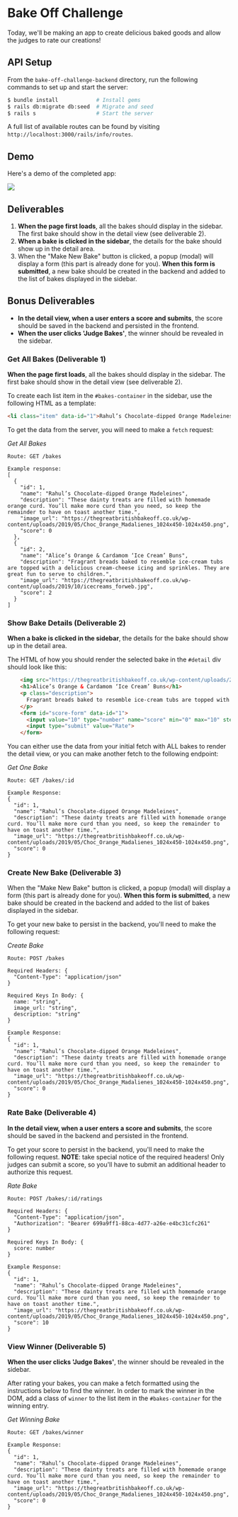 # Bake Off Challenge

Today, we'll be making an app to create delicious baked goods and allow the judges to rate our creations!

## API Setup

From the `bake-off-challenge-backend` directory, run the following commands to set up and start the server:

```sh
$ bundle install            # Install gems
$ rails db:migrate db:seed  # Migrate and seed
$ rails s                   # Start the server
```

A full list of available routes can be found by visiting `http://localhost:3000/rails/info/routes`.
  
## Demo

Here's a demo of the completed app:

![](demo.gif)

## Deliverables

1. **When the page first loads**, all the bakes should display in the sidebar. The first bake should show in the detail view (see deliverable 2).
2. **When a bake is clicked in the sidebar**, the details for the bake should show up in the detail area.
3. When the "Make New Bake" button is clicked, a popup (modal) will display a form (this part is already done for you). **When this form is submitted**, a new bake should be created in the backend and added to the list of bakes displayed in the sidebar.

## Bonus Deliverables
- **In the detail view, when a user enters a score and submits**, the score should be saved in the backend and persisted in the frontend.
- **When the user clicks 'Judge Bakes'**, the winner should be revealed in the sidebar.

### Get All Bakes (Deliverable 1)

**When the page first loads**, all the bakes should display in the sidebar. The first bake should show in the detail view (see deliverable 2).

To create each list item in the `#bakes-container` in the sidebar, use the following HTML as a template:

```html
<li class="item" data-id="1">Rahul’s Chocolate-dipped Orange Madeleines</li>
```

To get the data from the server, you will need to make a `fetch` request:

*Get All Bakes*
```
Route: GET /bakes

Example response:
[
  {
    "id": 1,
    "name": "Rahul’s Chocolate-dipped Orange Madeleines",
    "description": "These dainty treats are filled with homemade orange curd. You’ll make more curd than you need, so keep the remainder to have on toast another time.",
    "image_url": "https://thegreatbritishbakeoff.co.uk/wp-content/uploads/2019/05/Choc_Orange_Madalienes_1024x450-1024x450.png",
    "score": 0
  },
  {
    "id": 2,
    "name": "Alice’s Orange & Cardamom ‘Ice Cream’ Buns",
    "description": "Fragrant breads baked to resemble ice-cream tubs are topped with a delicious cream-cheese icing and sprinkles. They are great fun to serve to children.",
    "image_url": "https://thegreatbritishbakeoff.co.uk/wp-content/uploads/2019/10/icecreams_forweb.jpg",
    "score": 2
  }
]
```

### Show Bake Details (Deliverable 2)

**When a bake is clicked in the sidebar**, the details for the bake should show up in the detail area.

The HTML of how you should render the selected bake in the `#detail` div should look like this:

```html
    <img src="https://thegreatbritishbakeoff.co.uk/wp-content/uploads/2019/10/icecreams_forweb.jpg" alt="Alice’s Orange & Cardamom ‘Ice Cream’ Buns">
    <h1>Alice’s Orange & Cardamom ‘Ice Cream’ Buns</h1>
    <p class="description">
      Fragrant breads baked to resemble ice-cream tubs are topped with a delicious cream-cheese icing and sprinkles. They are great fun to serve to children.
    </p>
    <form id="score-form" data-id="1">
      <input value="10" type="number" name="score" min="0" max="10" step="1">
      <input type="submit" value="Rate">
    </form>
```

You can either use the data from your initial fetch with ALL bakes to render the detail view, or you can make another fetch to the following endpoint:

*Get One Bake*
```
Route: GET /bakes/:id

Example Response:
{
  "id": 1,
  "name": "Rahul’s Chocolate-dipped Orange Madeleines",
  "description": "These dainty treats are filled with homemade orange curd. You’ll make more curd than you need, so keep the remainder to have on toast another time.",
  "image_url": "https://thegreatbritishbakeoff.co.uk/wp-content/uploads/2019/05/Choc_Orange_Madalienes_1024x450-1024x450.png",
  "score": 0
}
```

### Create New Bake (Deliverable 3)

When the "Make New Bake" button is clicked, a popup (modal) will display a form (this part is already done for you). **When this form is submitted**, a new bake should be created in the backend and added to the list of bakes displayed in the sidebar.

To get your new bake to persist in the backend, you'll need to make the following request:

*Create Bake*
```
Route: POST /bakes

Required Headers: {
  "Content-Type": "application/json"
}

Required Keys In Body: {
  name: "string",
  image_url: "string",
  description: "string"
}

Example Response:
{
  "id": 1,
  "name": "Rahul’s Chocolate-dipped Orange Madeleines",
  "description": "These dainty treats are filled with homemade orange curd. You’ll make more curd than you need, so keep the remainder to have on toast another time.",
  "image_url": "https://thegreatbritishbakeoff.co.uk/wp-content/uploads/2019/05/Choc_Orange_Madalienes_1024x450-1024x450.png",
  "score": 0
}
```

### Rate Bake (Deliverable 4)

**In the detail view, when a user enters a score and submits**, the score should be saved in the backend and persisted in the frontend.

To get your score to persist in the backend, you'll need to make the following request. **NOTE**: take special notice of the required headers! Only judges can submit a score, so you'll have to submit an additional header to authorize this request.

*Rate Bake*
```
Route: POST /bakes/:id/ratings

Required Headers: {
  "Content-Type": "application/json",
  "Authorization": "Bearer 699a9ff1-88ca-4d77-a26e-e4bc31cfc261"
}

Required Keys In Body: {
  score: number
}

Example Response:
{
  "id": 1,
  "name": "Rahul’s Chocolate-dipped Orange Madeleines",
  "description": "These dainty treats are filled with homemade orange curd. You’ll make more curd than you need, so keep the remainder to have on toast another time.",
  "image_url": "https://thegreatbritishbakeoff.co.uk/wp-content/uploads/2019/05/Choc_Orange_Madalienes_1024x450-1024x450.png",
  "score": 10
}
```

### View Winner (Deliverable 5)

**When the user clicks 'Judge Bakes'**, the winner should be revealed in the sidebar.

After rating your bakes, you can make a fetch formatted using the instructions below to find the winner. In order to mark the winner in the DOM, add a class of `winner` to the list item in the `#bakes-container` for the winning entry.

*Get Winning Bake*
```
Route: GET /bakes/winner

Example Response:
{
  "id": 1,
  "name": "Rahul’s Chocolate-dipped Orange Madeleines",
  "description": "These dainty treats are filled with homemade orange curd. You’ll make more curd than you need, so keep the remainder to have on toast another time.",
  "image_url": "https://thegreatbritishbakeoff.co.uk/wp-content/uploads/2019/05/Choc_Orange_Madalienes_1024x450-1024x450.png",
  "score": 0
}
```
